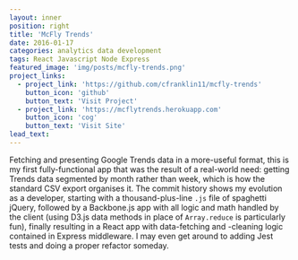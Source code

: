 ```yaml
---
layout: inner
position: right
title: 'McFly Trends'
date: 2016-01-17
categories: analytics data development
tags: React Javascript Node Express
featured_image: 'img/posts/mcfly-trends.png'
project_links:
  - project_link: 'https://github.com/cfranklin11/mcfly-trends'
    button_icon: 'github'
    button_text: 'Visit Project'
  - project_link: 'https://mcflytrends.herokuapp.com'
    button_icon: 'cog'
    button_text: 'Visit Site'
lead_text:
---
```


Fetching and presenting Google Trends data in a more-useful format, this is my first fully-functional app that was the result of a real-world need: getting Trends data segmented by month rather than week, which is how the standard CSV export organises it. The commit history shows my evolution as a developer, starting with a thousand-plus-line `.js` file of spaghetti jQuery, followed by a Backbone.js app with all logic and math handled by the client (using D3.js data methods in place of `Array.reduce` is particularly fun), finally resulting in a React app with data-fetching and -cleaning logic contained in Express middleware. I may even get around to adding Jest tests and doing a proper refactor someday.